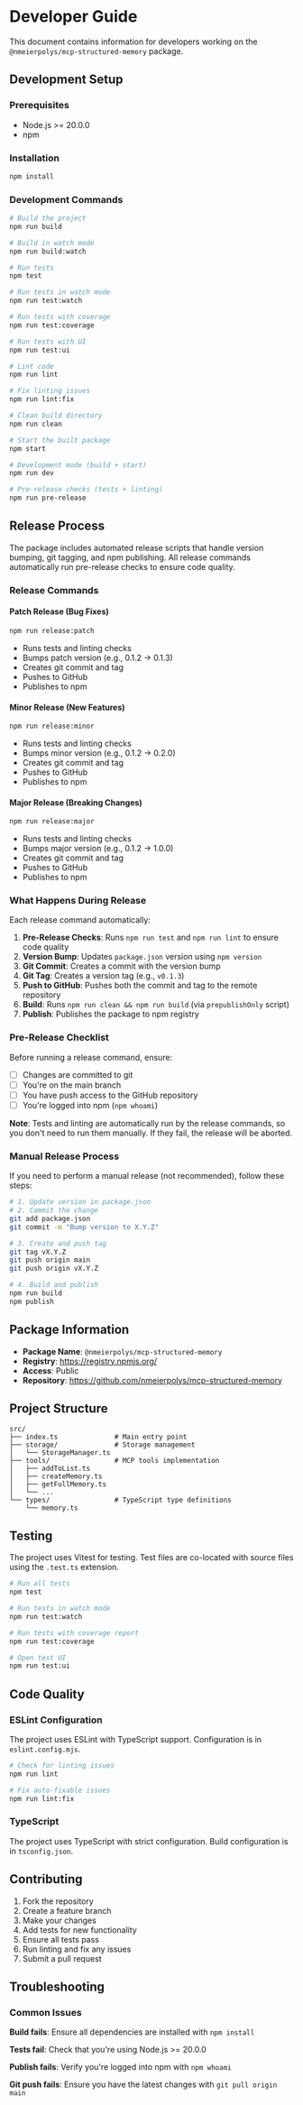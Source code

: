 # Developer Guide

This document contains information for developers working on the `@nmeierpolys/mcp-structured-memory` package.

## Development Setup

### Prerequisites
- Node.js >= 20.0.0
- npm

### Installation
```bash
npm install
```

### Development Commands

```bash
# Build the project
npm run build

# Build in watch mode
npm run build:watch

# Run tests
npm test

# Run tests in watch mode
npm run test:watch

# Run tests with coverage
npm run test:coverage

# Run tests with UI
npm run test:ui

# Lint code
npm run lint

# Fix linting issues
npm run lint:fix

# Clean build directory
npm run clean

# Start the built package
npm start

# Development mode (build + start)
npm run dev

# Pre-release checks (tests + linting)
npm run pre-release
```

## Release Process

The package includes automated release scripts that handle version bumping, git tagging, and npm publishing. All release commands automatically run pre-release checks to ensure code quality.

### Release Commands

#### Patch Release (Bug Fixes)
```bash
npm run release:patch
```
- Runs tests and linting checks
- Bumps patch version (e.g., 0.1.2 → 0.1.3)
- Creates git commit and tag
- Pushes to GitHub
- Publishes to npm

#### Minor Release (New Features)
```bash
npm run release:minor
```
- Runs tests and linting checks
- Bumps minor version (e.g., 0.1.2 → 0.2.0)
- Creates git commit and tag
- Pushes to GitHub
- Publishes to npm

#### Major Release (Breaking Changes)
```bash
npm run release:major
```
- Runs tests and linting checks
- Bumps major version (e.g., 0.1.2 → 1.0.0)
- Creates git commit and tag
- Pushes to GitHub
- Publishes to npm

### What Happens During Release

Each release command automatically:

1. **Pre-Release Checks**: Runs `npm run test` and `npm run lint` to ensure code quality
2. **Version Bump**: Updates `package.json` version using `npm version`
3. **Git Commit**: Creates a commit with the version bump
4. **Git Tag**: Creates a version tag (e.g., `v0.1.3`)
5. **Push to GitHub**: Pushes both the commit and tag to the remote repository
6. **Build**: Runs `npm run clean && npm run build` (via `prepublishOnly` script)
7. **Publish**: Publishes the package to npm registry

### Pre-Release Checklist

Before running a release command, ensure:

- [ ] Changes are committed to git
- [ ] You're on the main branch
- [ ] You have push access to the GitHub repository
- [ ] You're logged into npm (`npm whoami`)

**Note**: Tests and linting are automatically run by the release commands, so you don't need to run them manually. If they fail, the release will be aborted.

### Manual Release Process

If you need to perform a manual release (not recommended), follow these steps:

```bash
# 1. Update version in package.json
# 2. Commit the change
git add package.json
git commit -m "Bump version to X.Y.Z"

# 3. Create and push tag
git tag vX.Y.Z
git push origin main
git push origin vX.Y.Z

# 4. Build and publish
npm run build
npm publish
```

## Package Information

- **Package Name**: `@nmeierpolys/mcp-structured-memory`
- **Registry**: https://registry.npmjs.org/
- **Access**: Public
- **Repository**: https://github.com/nmeierpolys/mcp-structured-memory

## Project Structure

```
src/
├── index.ts              # Main entry point
├── storage/              # Storage management
│   └── StorageManager.ts
├── tools/                # MCP tools implementation
│   ├── addToList.ts
│   ├── createMemory.ts
│   ├── getFullMemory.ts
│   └── ...
└── types/                # TypeScript type definitions
    └── memory.ts
```

## Testing

The project uses Vitest for testing. Test files are co-located with source files using the `.test.ts` extension.

```bash
# Run all tests
npm test

# Run tests in watch mode
npm run test:watch

# Run tests with coverage report
npm run test:coverage

# Open test UI
npm run test:ui
```

## Code Quality

### ESLint Configuration
The project uses ESLint with TypeScript support. Configuration is in `eslint.config.mjs`.

```bash
# Check for linting issues
npm run lint

# Fix auto-fixable issues
npm run lint:fix
```

### TypeScript
The project uses TypeScript with strict configuration. Build configuration is in `tsconfig.json`.

## Contributing

1. Fork the repository
2. Create a feature branch
3. Make your changes
4. Add tests for new functionality
5. Ensure all tests pass
6. Run linting and fix any issues
7. Submit a pull request

## Troubleshooting

### Common Issues

**Build fails**: Ensure all dependencies are installed with `npm install`

**Tests fail**: Check that you're using Node.js >= 20.0.0

**Publish fails**: Verify you're logged into npm with `npm whoami`

**Git push fails**: Ensure you have the latest changes with `git pull origin main`
